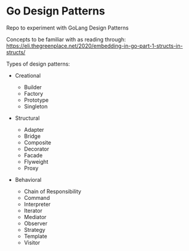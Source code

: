 # Go Design Patterns
Repo to experiment with GoLang Design Patterns

Concepts to be familiar with as reading through: https://eli.thegreenplace.net/2020/embedding-in-go-part-1-structs-in-structs/ 

Types of design patterns:

- Creational
    - Builder
    - Factory
    - Prototype
    - Singleton

- Structural
    - Adapter
    - Bridge
    - Composite
    - Decorator
    - Facade
    - Flyweight
    - Proxy

- Behavioral
    - Chain of Responsibility
    - Command
    - Interpreter
    - Iterator
    - Mediator
    - Observer
    - Strategy
    - Template
    - Visitor
